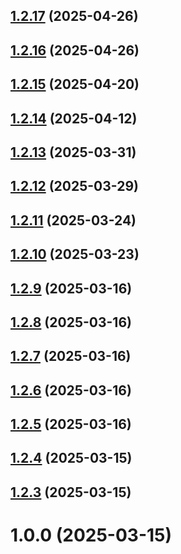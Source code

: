 ## [1.2.17](https://github.com/migolovina/study_2024-2025_os_intro/compare/1.2.16...1.2.17) (2025-04-26)



## [1.2.16](https://github.com/migolovina/study_2024-2025_os_intro/compare/1.2.15...1.2.16) (2025-04-26)



## [1.2.15](https://github.com/migolovina/study_2024-2025_os_intro/compare/1.2.14...1.2.15) (2025-04-20)



## [1.2.14](https://github.com/migolovina/study_2024-2025_os_intro/compare/1.2.13...1.2.14) (2025-04-12)



## [1.2.13](https://github.com/migolovina/study_2024-2025_os_intro/compare/1.2.12...1.2.13) (2025-03-31)



## [1.2.12](https://github.com/migolovina/study_2024-2025_os_intro/compare/1.2.11...1.2.12) (2025-03-29)



## [1.2.11](https://github.com/migolovina/study_2024-2025_os_intro/compare/1.2.10...1.2.11) (2025-03-24)



## [1.2.10](https://github.com/migolovina/study_2024-2025_os_intro/compare/1.2.9...1.2.10) (2025-03-23)



## [1.2.9](https://github.com/migolovina/study_2024-2025_os_intro/compare/1.2.8...1.2.9) (2025-03-16)



## [1.2.8](https://github.com/migolovina/study_2024-2025_os_intro/compare/1.2.7...1.2.8) (2025-03-16)



## [1.2.7](https://github.com/migolovina/study_2024-2025_os_intro/compare/1.2.6...1.2.7) (2025-03-16)



## [1.2.6](https://github.com/migolovina/study_2024-2025_os_intro/compare/1.2.5...1.2.6) (2025-03-16)



## [1.2.5](https://github.com/migolovina/study_2024-2025_os_intro/compare/1.2.4...1.2.5) (2025-03-16)



## [1.2.4](https://github.com/migolovina/study_2024-2025_os_intro/compare/1.2.3...1.2.4) (2025-03-15)



## [1.2.3](https://github.com/migolovina/study_2024-2025_os_intro/compare/1.0.0...1.2.3) (2025-03-15)



# 1.0.0 (2025-03-15)



